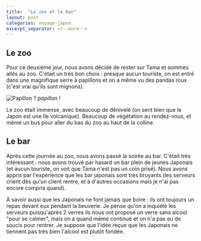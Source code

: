 ```yaml
---
title:  "Le zoo et le bar"
layout: post
categories: voyage-japon
excerpt_separator: <!--more-->
---
```



## Le zoo

Pour ce deuxième jour, nous avons décidé de rester sur Tama et sommes allés au zoo. C'était un très bon choix : presque aucun touriste, on est entré dans une magnifique serre à papillons et on a même vu des pandas roux (c'est vrai qu'ils sont mignons).

![](https://i.imgur.com/DCrOqNN.jpg "Papillon ?")
*papillon !*

Le zoo était immense, avec beaucoup de dénivelé (on sent bien que le Japon est une île volcanique). Beaucoup de végétation au rendez-vous, et même un bus pour aller du bas du zoo au haut de la colline.

 <!--more-->


## Le bar

Après cette journée au zoo, nous avons passé la soirée au bar. C'était très intéressant : nous avons trouvé par hasard un bar plein de jeunes Japonais (et aucun touriste, on voit que Tama n'est pas un coin prisé). Nous avons appris par l'expérience que les bar japonais sont très bruyants (les serveurs crient dès qu'un client rentre, et à d'autres occasions mais je n'ai pas encore compris quand).

À savoir aussi que les Japonais ne font jamais que boire : ils ont toujours un repas devant eux pendant la beuverie. Je pense qu'on a inquiété les serveurs puisqu'après 2 verres ils nous ont proposé un verre sans alcool "pour se calmer", mais on a quand même continué et on n'a pas eu de soucis pour rentrer. Je suppose que l'idée reçue que les Japonais ne tiennent pas très bien l'alcool est plutôt fondée. 